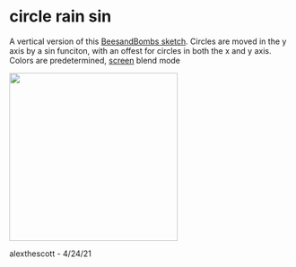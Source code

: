 # circle rain sin

A vertical version of this [BeesandBombs sketch](https://twitter.com/beesandbombs/status/1385611174704713728). Circles are moved in the y axis by a sin funciton, with an offest for circles in both the x and y axis. Colors are predetermined, [screen](https://en.wikipedia.org/wiki/Blend_modes#Screen) blend mode 

<p float="left">
	<img width="300" src="./gifs/circle_rain_sin_gif_0.gif">
</p>

alexthescott - 4/24/21